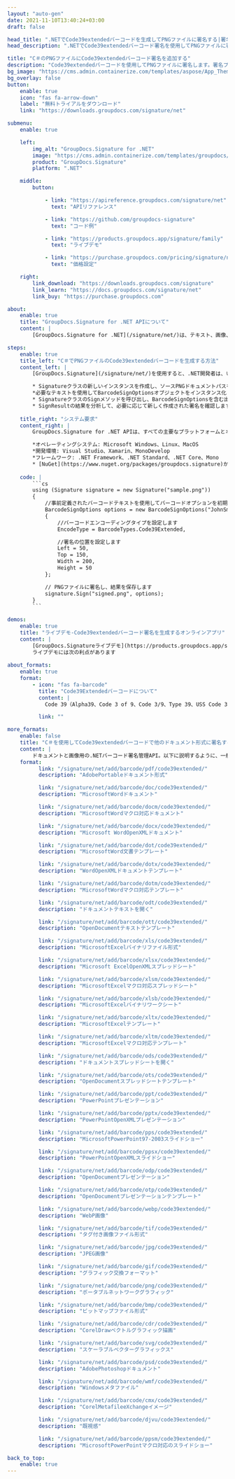 ```yaml
---
layout: "auto-gen"
date: 2021-11-10T13:40:24+03:00
draft: false

head_title: ".NETでCode39extendedバーコードを生成してPNGファイルに署名する|署名文書"
head_description: ".NETでCode39extendedバーコード署名を使用してPNGファイルに署名する-人気のあるビジネスドキュメントや画像ファイル形式にバーコードを追加する."

title: "C＃のPNGファイルにCode39extendedバーコード署名を追加する"
description: "Code39extendedバーコードを使用してPNGファイルに署名します。署名プロパティを操作し、ニーズに合ったドキュメント内で高度な署名オプションを設定します."
bg_image: "https://cms.admin.containerize.com/templates/aspose/App_Themes/V3/images/bg/header1.png"
bg_overlay: false
button:
    enable: true
    icon: "fas fa-arrow-down"
    label: "無料トライアルをダウンロード"
    link: "https://downloads.groupdocs.com/signature/net"

submenu:
    enable: true

    left:
        img_alt: "GroupDocs.Signature for .NET"
        image: "https://cms.admin.containerize.com/templates/groupdocs/images/product-logos/90x90-noborder/groupdocs-signature-net.png"
        product: "GroupDocs.Signature"
        platform: ".NET"

    middle:
        button:

            - link: "https://apireference.groupdocs.com/signature/net"
              text: "APIリファレンス"

            - link: "https://github.com/groupdocs-signature"
              text: "コード例"

            - link: "https://products.groupdocs.app/signature/family"
              text: "ライブデモ"

            - link: "https://purchase.groupdocs.com/pricing/signature/net"
              text: "価格設定"

    right:
        link_download: "https://downloads.groupdocs.com/signature"
        link_learn: "https://docs.groupdocs.com/signature/net"
        link_buy: "https://purchase.groupdocs.com"

about:
    enable: true
    title: "GroupDocs.Signature for .NET APIについて"
    content: |
        [GroupDocs.Signature for .NET](/signature/net/)は、テキスト、画像、バーコード、スタンプ、フォームフィールド、QRコード、メタデータなどのさまざまな署名タイプを使用してデジタルドキュメントに電子署名するネイティブ.NETAPIです。ユーザーは、PDF、Microsoft Word、Excelワークシート、PowerPointプレゼンテーション、Adobe Photoshop、メタファイル、および画像ファイル形式内のデジタル署名を追加、編集、検証、削除、および検索でき、必要に応じて署名プロパティをカスタマイズするための追加サポートがあります。

steps:
    enable: true
    title_left: "C＃でPNGファイルのCode39extendedバーコードを生成する方法"
    content_left: |
        [GroupDocs.Signature](/signature/net/)を使用すると、.NET開発者は、いくつかの簡単な手順を実行することで、アプリケーション内のPNGファイルにCode39拡張バーコードを簡単に追加できます。

        * Signatureクラスの新しいインスタンスを作成し、ソースPNGドキュメントパスをコンストラクターパラメーターとして渡します。
        *必要なテキストを使用してBarcodeSignOptionsオブジェクトをインスタンス化し、EncodeTypeプロパティをCode39Extendedに設定します。
        * SignatureクラスのSignメソッドを呼び出し、BarcodeSignOptionsを含む出力PNGファイル名を渡します。
        * SignResultの結果を分析して、必要に応じて新しく作成された署名を確認します。
        
    title_right: "システム要求"
    content_right: |
        GroupDocs.Signature for .NET APIは、すべての主要なプラットフォームとオペレーティングシステムでサポートされています。以下のコードを実行する前に、システムに次の前提条件がインストールされていることを確認してください。

        *オペレーティングシステム: Microsoft Windows、Linux、MacOS
        *開発環境: Visual Studio、Xamarin、MonoDevelop
        *フレームワーク: .NET Framework、.NET Standard、.NET Core、Mono
        * [NuGet](https://www.nuget.org/packages/groupdocs.signature)からGroupDocs.Signaturefor.NETの最新バージョンをダウンロードします
        
    code: |
        ```cs
        using (Signature signature = new Signature("sample.png"))
        {
            //事前定義されたバーコードテキストを使用してバーコードオプションを初期化します
            BarcodeSignOptions options = new BarcodeSignOptions("JohnSmith")
            {
                //バーコードエンコーディングタイプを設定します
                EncodeType = BarcodeTypes.Code39Extended,

                //署名の位置を設定します
                Left = 50,
                Top = 150,
                Width = 200,
                Height = 50
            };

            // PNGファイルに署名し、結果を保存します 
            signature.Sign("signed.png", options);
        }
        ```
        
demos:
    enable: true
    title: "ライブデモ-Code39extendedバーコード署名を生成するオンラインアプリ"
    content: |
        [GroupDocs.Signatureライブデモ](https://products.groupdocs.app/signature/family)サイトにアクセスして、Code39extendedバーコードをPNGファイルに今すぐ追加してください。  
        ライブデモには次の利点があります
        
about_formats:
    enable: true
    format:
        - icon: "fas fa-barcode"
          title: "Code39Extendedバーコードについて"
          content: |
            Code 39（Alpha39、Code 3 of 9、Code 3/9、Type 39、USS Code 39、またはUSD-3とも呼ばれます）は、可変長の個別のバーコードシンボルです。

          link: ""

more_formats:
    enable: false
    title: "C＃を使用してCode39extendedバーコードで他のドキュメント形式に署名する"
    content: |
        ドキュメントと画像用の.NETバーコード署名管理API。以下に説明するように、一般的なファイル形式のいくつかにバーコード署名を追加します。
    format: 
          link: "/signature/net/add/barcode/pdf/code39extended/"
          description: "AdobePortableドキュメント形式"

          link: "/signature/net/add/barcode/doc/code39extended/"
          description: "MicrosoftWordドキュメント"

          link: "/signature/net/add/barcode/docm/code39extended/"
          description: "MicrosoftWordマクロ対応ドキュメント"

          link: "/signature/net/add/barcode/docx/code39extended/"
          description: "Microsoft WordOpenXMLドキュメント"

          link: "/signature/net/add/barcode/dot/code39extended/"
          description: "MicrosoftWord文書テンプレート"

          link: "/signature/net/add/barcode/dotx/code39extended/"
          description: "WordOpenXMLドキュメントテンプレート"

          link: "/signature/net/add/barcode/dotm/code39extended/"
          description: "MicrosoftWordマクロ対応テンプレート"       

          link: "/signature/net/add/barcode/odt/code39extended/"
          description: "ドキュメントテキストを開く"

          link: "/signature/net/add/barcode/ott/code39extended/"
          description: "OpenDocumentテキストテンプレート"

          link: "/signature/net/add/barcode/xls/code39extended/"
          description: "MicrosoftExcelバイナリファイル形式"

          link: "/signature/net/add/barcode/xlsx/code39extended/"
          description: "Microsoft ExcelOpenXMLスプレッドシート"

          link: "/signature/net/add/barcode/xlsm/code39extended/"
          description: "MicrosoftExcelマクロ対応スプレッドシート"

          link: "/signature/net/add/barcode/xlsb/code39extended/"
          description: "MicrosoftExcelバイナリワークシート"

          link: "/signature/net/add/barcode/xltx/code39extended/"
          description: "MicrosoftExcelテンプレート"

          link: "/signature/net/add/barcode/xltm/code39extended/"
          description: "MicrosoftExcelマクロ対応テンプレート"

          link: "/signature/net/add/barcode/ods/code39extended/"
          description: "ドキュメントスプレッドシートを開く"

          link: "/signature/net/add/barcode/ots/code39extended/"
          description: "OpenDocumentスプレッドシートテンプレート"

          link: "/signature/net/add/barcode/ppt/code39extended/"
          description: "PowerPointプレゼンテーション"

          link: "/signature/net/add/barcode/pptx/code39extended/"
          description: "PowerPointOpenXMLプレゼンテーション"

          link: "/signature/net/add/barcode/pps/code39extended/"
          description: "MicrosoftPowerPoint97-2003スライドショー"

          link: "/signature/net/add/barcode/ppsx/code39extended/"
          description: "PowerPointOpenXMLスライドショー"                              

          link: "/signature/net/add/barcode/odp/code39extended/"
          description: "OpenDocumentプレゼンテーション"

          link: "/signature/net/add/barcode/otp/code39extended/"
          description: "OpenDocumentプレゼンテーションテンプレート"

          link: "/signature/net/add/barcode/webp/code39extended/"
          description: "WebP画像"

          link: "/signature/net/add/barcode/tif/code39extended/"
          description: "タグ付き画像ファイル形式"

          link: "/signature/net/add/barcode/jpg/code39extended/"
          description: "JPEG画像"

          link: "/signature/net/add/barcode/gif/code39extended/"
          description: "グラフィック交換フォーマット"

          link: "/signature/net/add/barcode/png/code39extended/"
          description: "ポータブルネットワークグラフィック"

          link: "/signature/net/add/barcode/bmp/code39extended/"
          description: "ビットマップファイル形式"

          link: "/signature/net/add/barcode/cdr/code39extended/"
          description: "CorelDrawベクトルグラフィック描画"

          link: "/signature/net/add/barcode/svg/code39extended/"
          description: "スケーラブルベクターグラフィックス"

          link: "/signature/net/add/barcode/psd/code39extended/"
          description: "AdobePhotoshopドキュメント"

          link: "/signature/net/add/barcode/wmf/code39extended/"
          description: "Windowsメタファイル"        

          link: "/signature/net/add/barcode/cmx/code39extended/"
          description: "CorelMetafileeXchangeイメージ"

          link: "/signature/net/add/barcode/djvu/code39extended/"
          description: "既視感"

          link: "/signature/net/add/barcode/ppsm/code39extended/"
          description: "MicrosoftPowerPointマクロ対応のスライドショー"

back_to_top:
    enable: true
---
```

